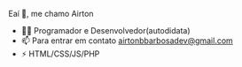 Eaí 👋, me chamo Airton
- 👨‍💻 Programador e Desenvolvedor(autodidata)
- 📫 Para entrar em contato airtonbbarbosadev@gmail.com
- ⚡ HTML/CSS/JS/PHP
